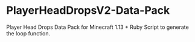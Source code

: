 # PlayerHeadDropsV2-Data-Pack
Player Head Drops Data Pack for Minecraft 1.13 + Ruby Script to generate the loop function.
